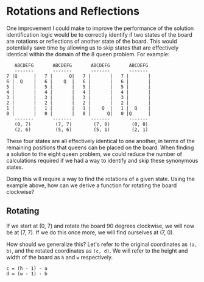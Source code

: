 # Rotations and Reflections

One improvement I could make to improve the performance of the solution
identification logic would be to correctly identify if two states of the
board are rotations or reflections of another state of the board. This
would potentially save time by allowing us to skip states that are effectively
identical within the domain of the 8 queen problem. For example:

```
   ABCDEFG       ABCDEFG       ABCDEFG       ABCDEFG
   -------       -------       -------       -------
7 |Q      |   7 |      Q|   7 |       |   7 |       |
6 |  Q    |   6 |    Q  |   6 |       |   6 |       |
5 |       |   5 |       |   5 |       |   5 |       |
4 |       |   4 |       |   4 |       |   4 |       |
3 |       |   3 |       |   3 |       |   3 |       |
2 |       |   2 |       |   2 |       |   2 |       |
1 |       |   1 |       |   1 |    Q  |   1 |  Q    |
0 |       |   0 |       |   0 |      Q|   0 |Q      |
   -------       -------       -------       -------
   (0, 7)         (7, 7)        (7, 0)        (0, 0)
   (2, 6)         (5, 6)        (5, 1)        (2, 1)
```

These four states are all effectively identical to one another, in terms of
the remaining positions that queens can be placed on the board. When finding
a solution to the eight queen problem, we could reduce the number of
calculations required if we had a way to identify and skip these synonymous
states.

Doing this will require a way to find the rotations of a given state. Using
the example above, how can we derive a function for rotating the board
clockwise?

## Rotating

If we start at (0, 7) and rotate the board 90 degrees clockwise, we will now
be at (7, 7). If we do this once more, we will find ourselves at (7, 0).

How should we generalize this? Let's refer to the original coordinates as
`(a, b)`, and the rotated coordinates as `(c, d)`. We will refer to the
height and width of the board as `h` and `w` respectively.

```
c = (h - 1) - a
d = (w - 1) - b
```
